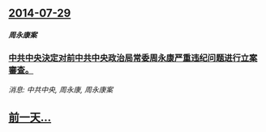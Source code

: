 ## [2014-07-29](/news/2014/07/29/index.md)

##### 周永康案
### [ 中共中央決定对前中共中央政治局常委周永康严重违纪问题进行立案審查。 ](/news/2014/07/29/中共中央決定对前中共中央政治局常委周永康严重违纪问题进行立案審查.md)
_消息: 中共中央, 周永康, 周永康案_

## [前一天...](/news/2014/07/28/index.md)

